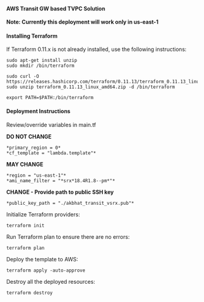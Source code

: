 #### AWS Transit GW based TVPC Solution ####

**Note: Currently this deployment will work only in us-east-1**

#### Installing Terraform ####
If Terraform 0.11.x is not already installed, use the following instructions:
```
sudo apt-get install unzip
sudo mkdir /bin/terraform

sudo curl -O https://releases.hashicorp.com/terraform/0.11.13/terraform_0.11.13_linux_amd64.zip
sudo unzip terraform_0.11.13_linux_amd64.zip -d /bin/terraform

export PATH=$PATH:/bin/terraform
```

#### Deployment Instructions ####
Review/override variables in main.tf 

**DO NOT CHANGE**
```
*primary_region = 0*
*cf_template = "lambda.template"*
```
**MAY CHANGE**
```
*region = "us-east-1"*
*ami_name_filter = "*srx*18.4R1.8--pm*"*
```
**CHANGE - Provide path to public SSH key**
```
*public_key_path = "./akbhat_transit_vsrx.pub"*
```

Initialize Terraform providers: 
```
terraform init
```
Run Terraform plan to ensure there are no errors: 
```
terraform plan
```
Deploy the template to AWS: 
```
terraform apply -auto-approve
```
Destroy all the deployed resources: 
```
terraform destroy
```
